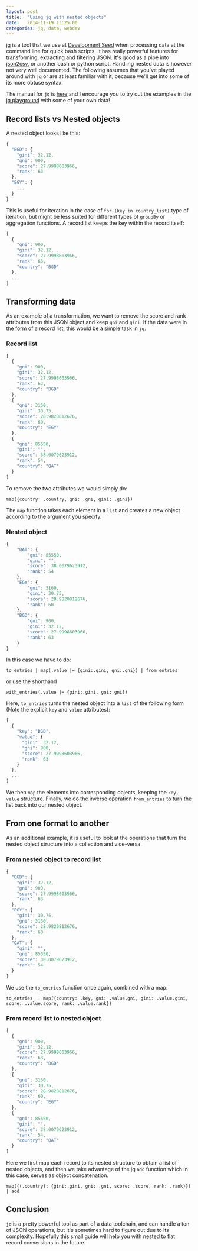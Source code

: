 ```yaml
---
layout: post
title:  "Using jq with nested objects"
date:   2014-11-19 13:25:00
categories: jq, data, webdev
---
```


[jq](https://stedolan.github.io/jq/) is a tool that we use at [Development Seed](http://developmentseed.org) when processing data at the command line for quick bash scripts. It has really powerful features for transforming, extracting and filtering JSON. It's good as a pipe into [json2csv](https://github.com/jehiah/json2csv), or another bash or python script. Handling nested data is however not very well documented. The following assumes that you've played around with `jq` or are at least familiar with it, because we'll get into some of its more obtuse syntax. 

The manual for `jq` is [here](http://stedolan.github.io/jq/manual/) and I encourage you to try out the examples in the [jq playground](https://jqplay.org/) with some of your own data!

## Record lists vs Nested objects

A nested object looks like this:
```javascript
{
  "BGD": {
    "gini": 32.12,
    "gni": 900,
    "score": 27.9998603966,
    "rank": 63
  },
  "EGY": {
    ...
  }
}
```

This is useful for iteration in the case of `for (key in country_list)` type of iteration, but might be less suited for different types of `groupBy` or aggregation functions. A record list keeps the key within the record itself:

```javascript
[
  {
    "gni": 900,
    "gini": 32.12,
    "score": 27.9998603966,
    "rank": 63,
    "country": "BGD"
  },
  ...
]
```

## Transforming data

As an example of a transformation, we want to remove the score and rank attributes from this JSON object and keep `gni` and `gini`. If the data were in the form of a record list, this would be a simple task in `jq`.

### Record list

```javascript
[
  {
    "gni": 900,
    "gini": 32.12,
    "score": 27.9998603966,
    "rank": 63,
    "country": "BGD"
  },
  {
    "gni": 3160,
    "gini": 30.75,
    "score": 28.9820812676,
    "rank": 60,
    "country": "EGY"
  },
  {
    "gni": 85550,
    "gini": "",
    "score": 38.0079623912,
    "rank": 54,
    "country": "QAT"
  }
]
```

To remove the two attributes we would simply do: 

```
map({country: .country, gni: .gni, gini: .gini})
```

The `map` function takes each element in a `list` and creates a new object according to the argument you specify.

### Nested object 

```javascript
{
    "QAT": {
        "gni": 85550,
        "gini": "",
        "score": 38.0079623912,
        "rank": 54
    },
    "EGY": {
        "gni": 3160,
        "gini": 30.75,
        "score": 28.9820812676,
        "rank": 60
    },
    "BGD": {
        "gni": 900,
        "gini": 32.12,
        "score": 27.9998603966,
        "rank": 63
    }
}
```

In this case we have to do:

```
to_entries | map(.value |= {gini:.gini, gni:.gni}) | from_entries
```
or use the shorthand
```
with_entries(.value |= {gini:.gini, gni:.gni})
```

Here, `to_entries` turns the nested object into a `list` of the following form (Note the explicit `key` and `value` attributes):
```javascript
[
  {
    "key": "BGD",
    "value": {
      "gini": 32.12,
      "gni": 900,
      "score": 27.9998603966,
      "rank": 63
    }
  },
  ...
]
```

We then `map` the elements into corresponding objects, keeping the `key, value` structure. Finally, we do the inverse operation `from_entries` to turn the list back into our nested object. 

## From one format to another

As an additional example, it is useful to look at the operations that turn the nested object structure into a collection and vice-versa. 

### From nested object to record list

``` javascript
{
  "BGD": {
    "gini": 32.12,
    "gni": 900,
    "score": 27.9998603966,
    "rank": 63
  },
  "EGY": {
    "gini": 30.75,
    "gni": 3160,
    "score": 28.9820812676,
    "rank": 60
  },
  "QAT": {
    "gini": "",
    "gni": 85550,
    "score": 38.0079623912,
    "rank": 54
  }
}
```

We use the `to_entries` function once again, combined with a map: 

```
to_entries  | map({country: .key, gni: .value.gni, gini: .value.gini, score: .value.score, rank: .value.rank})
```


### From record list to nested object

```javascript
[
  {
    "gni": 900,
    "gini": 32.12,
    "score": 27.9998603966,
    "rank": 63,
    "country": "BGD"
  },
  {
    "gni": 3160,
    "gini": 30.75,
    "score": 28.9820812676,
    "rank": 60,
    "country": "EGY"
  },
  {
    "gni": 85550,
    "gini": "",
    "score": 38.0079623912,
    "rank": 54,
    "country": "QAT"
  }
]
```

Here we first map each record to its nested structure to obtain a list of nested objects, and then we take advantage of the jq `add` function which in this case, serves as object concatenation. 

```
map({(.country): {gini:.gini, gni: .gni, score: .score, rank: .rank}}) | add
```

## Conclusion
`jq` is a pretty powerful tool as part of a data toolchain, and can handle a ton of JSON operations, but it's sometimes hard to figure out due to its complexity. Hopefully this small guide will help you with nested to flat record conversions in the future.
